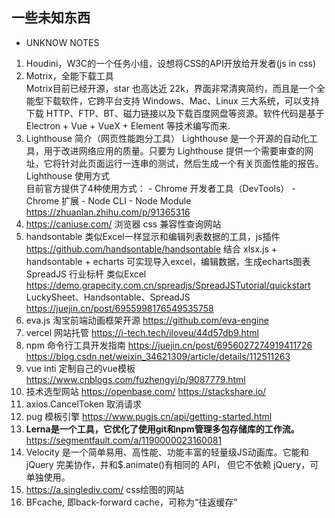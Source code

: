 
## 一些未知东西

* UNKNOW NOTES
1. Houdini，W3C的一个任务小组，设想将CSS的API开放给开发者(js in css)
2. Motrix，全能下载工具   
  Motrix目前已经开源，star 也高达近 22k，界面非常清爽简约，而且是一个全能型下载软件，它跨平台支持 Windows、Mac、Linux 三大系统，可以支持下载 HTTP、FTP、BT、磁力链接以及下载百度网盘等资源。软件代码是基于 Electron + Vue + VueX + Element 等技术编写而来.   
3. Lighthouse 简介（网页性能跑分工具）
  Lighthouse 是一个开源的自动化工具，用于改进网络应用的质量。只要为 Lighthouse 提供一个需要审查的网址，它将针对此页面运行一连串的测试，然后生成一个有关页面性能的报告。   
  Lighthouse 使用方式   
  目前官方提供了4种使用方式： - Chrome 开发者工具（DevTools） - Chrome 扩展 - Node CLI - Node Module   
  https://zhuanlan.zhihu.com/p/91365316
4. https://caniuse.com/
   浏览器 css 兼容性查询网站
5. handsontable 类似Excel一样显示和编辑列表数据的工具，js插件
   https://github.com/handsontable/handsontable
   结合 xlsx.js + handsontable + echarts 可实现导入excel，编辑数据，生成echarts图表
   SpreadJS 行业标杆 类似Excel https://demo.grapecity.com.cn/spreadjs/SpreadJSTutorial/quickstart
   LuckySheet、Handsontable、SpreadJS https://juejin.cn/post/6955998176549535758
6. eva.js 淘宝前端动画框架开源
   https://github.com/eva-engine
7. vercel 网站托管
   https://i-tech.tech/iloveu/44d57db9.html
8. npm 命令行工具开发指南
   https://juejin.cn/post/6956027274919411726
   https://blog.csdn.net/weixin_34621309/article/details/112511263
9. vue inti 定制自己的vue模板
   https://www.cnblogs.com/fuzhengyi/p/9087779.html
10. 技术选型网站 https://openbase.com/ https://stackshare.io/
11. axios.CancelToken 取消请求
12. pug 模板引擎 https://www.pugjs.cn/api/getting-started.html
13. **Lerna是一个工具，它优化了使用git和npm管理多包存储库的工作流。**
   https://segmentfault.com/a/1190000023160081
14. Velocity 是一个简单易用、高性能、功能丰富的轻量级JS动画库。它能和 jQuery 完美协作，并和$.animate()有相同的 API， 但它不依赖 jQuery，可单独使用。 
15. https://a.singlediv.com/  css绘图的网站
16. BFcache, 即back-forward cache，可称为“往返缓存”

